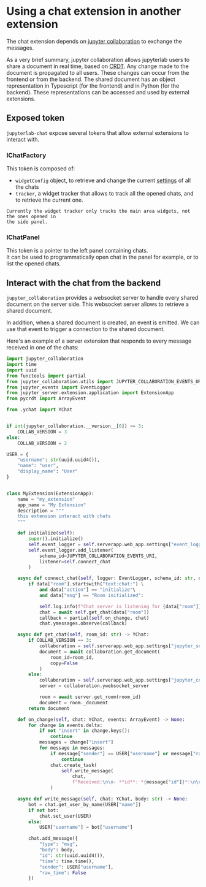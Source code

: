 # Using a chat extension in another extension

The chat extension depends on [jupyter collaboration](https://jupyterlab-realtime-collaboration.readthedocs.io/en/latest/index.html)
to exchange the messages.

As a very brief summary, jupyter collaboration allows jupyterlab users to share a
document in real time, based on
[CRDT](https://en.wikipedia.org/wiki/Conflict-free_replicated_data_type). Any change
made to the document is propagated to all users. These changes can occur from the
frontend or from the backend. The shared document has an object representation in
Typescript (for the frontend) and in Python (for the backend). These representations
can be accessed and used by external extensions.

## Exposed token

`jupyterlab-chat` expose several tokens that allow external extensions to
interact with.

### IChatFactory

This token is composed of:

- `widgetConfig` object, to retrieve and change the current [settings](#chat-settings)
  of all the chats
- `tracker`, a widget tracker that allows to track all the opened chats, and to
  retrieve the current one.

```{caution}
Currently the widget tracker only tracks the main area widgets, not the ones opened in
the side panel.
```

### IChatPanel

This token is a pointer to the left panel containing chats.\
It can be used to programmatically open chat in the panel for example, or to list the
opened chats.

## Interact with the chat from the backend

`jupyter_collaboration` provides a websocket server to handle every shared document
on the server side. This websocket server allows to retrieve a shared document.

In addition, when a shared document is created, an event is emitted. We can use that
event to trigger a connection to the shared document.

Here's an example of a server extension that responds to every message received in one
of the chats:

```python
import jupyter_collaboration
import time
import uuid
from functools import partial
from jupyter_collaboration.utils import JUPYTER_COLLABORATION_EVENTS_URI
from jupyter_events import EventLogger
from jupyter_server.extension.application import ExtensionApp
from pycrdt import ArrayEvent

from .ychat import YChat


if int(jupyter_collaboration.__version__[0]) >= 3:
    COLLAB_VERSION = 3
else:
    COLLAB_VERSION = 2

USER = {
    "username": str(uuid.uuid4()),
    "name": "user",
    "display_name": "User"
}


class MyExtension(ExtensionApp):
    name = "my_extension"
    app_name = "My Extension"
    description = """
    this extension interact with chats
    """

    def initialize(self):
        super().initialize()
        self.event_logger = self.serverapp.web_app.settings["event_logger"]
        self.event_logger.add_listener(
            schema_id=JUPYTER_COLLABORATION_EVENTS_URI,
            listener=self.connect_chat
        )

    async def connect_chat(self, logger: EventLogger, schema_id: str, data: dict) -> None:
        if data["room"].startswith("text:chat:") \
            and data["action"] == "initialize"\
            and data["msg"] == "Room initialized":

            self.log.info(f"Chat server is listening for {data["room"]}")
            chat = await self.get_chat(data["room"])
            callback = partial(self.on_change, chat)
            chat.ymessages.observe(callback)

    async def get_chat(self, room_id: str) -> YChat:
        if COLLAB_VERSION == 3:
            collaboration = self.serverapp.web_app.settings["jupyter_server_ydoc"]
            document = await collaboration.get_document(
                room_id=room_id,
                copy=False
            )
        else:
            collaboration = self.serverapp.web_app.settings["jupyter_collaboration"]
            server = collaboration.ywebsocket_server

            room = await server.get_room(room_id)
            document = room._document
        return document

    def on_change(self, chat: YChat, events: ArrayEvent) -> None:
        for change in events.delta:
            if not "insert" in change.keys():
                continue
            messages = change["insert"]
            for message in messages:
                if message["sender"] == USER["username"] or message["raw_time"]:
                    continue
                chat.create_task(
                    self.write_message(
                        chat,
                        f"Received:\n\n- **id**: *{message["id"]}*:\n\n- **body**: *{message["body"]}*")
                )

    async def write_message(self, chat: YChat, body: str) -> None:
        bot = chat.get_user_by_name(USER["name"])
        if not bot:
            chat.set_user(USER)
        else:
            USER["username"] = bot["username"]

        chat.add_message({
            "type": "msg",
            "body": body,
            "id": str(uuid.uuid4()),
            "time": time.time(),
            "sender": USER["username"],
            "raw_time": False
        })

```
